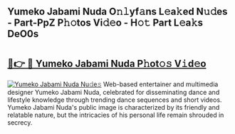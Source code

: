 ## Yumeko Jabami Nuda O𝚗𝚕yf𝚊ns L𝚎a𝚔ed N𝚞𝚍es - Part-PpZ P𝚑𝚘tos Vi𝚍𝚎o - H𝚘𝚝 Part L𝚎a𝚔s DeO0s

# <h2><a href="http://kfcfg1.oniu.top/?m=Yumeko+Jabami+Nuda">🔗👉 🔴 Yumeko Jabami Nuda P𝚑ot𝚘𝚜 V𝚒d𝚎o</a></h2>

[![Yumeko Jabami Nuda Nu𝚍e𝚜](https://i.imgur.com/0qMVB7G.gif)](http://kfcfg1.oniu.top/?m=Yumeko+Jabami+Nuda)
Web-based entertainer and multimedia designer Yumeko Jabami Nuda, celebrated for disseminating dance and lifestyle knowledge through trending dance sequences and short videos. Yumeko Jabami Nuda's public image is characterized by its friendly and relatable nature, but the intricacies of his personal life remain shrouded in secrecy.  
